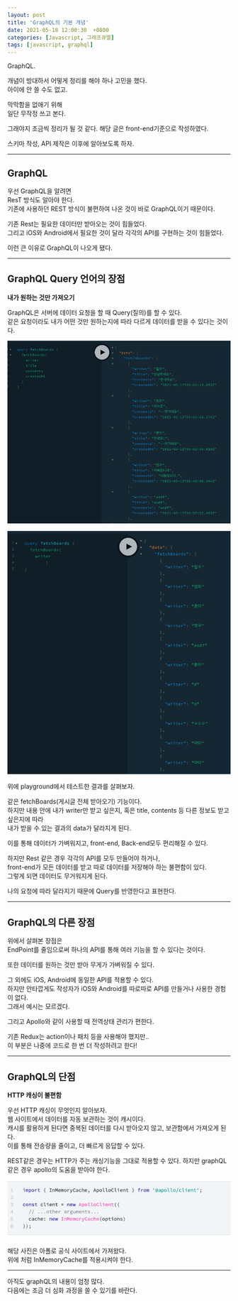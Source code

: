 ```yaml
---
layout: post
title: 'GraphQL의 기본 개념'
date: 2021-05-18 12:00:30  +0800
categories: [Javascript, 그래프큐엘]
tags: [javascript, graphql]
---
```


GraphQL.

개념이 방대하서 어떻게 정리를 해야 하나 고민을 했다.  
아이에 안 쓸 수도 없고.

막막함을 없애기 위해  
일단 무작정 쓰고 본다.

그래야지 조금씩 정리가 될 것 같다.
해당 글은 front-end기준으로 작성하였다.

스키마 작성, API 제작은 이후에 알아보도록 하자.

---

## **GraphQL**

우선 GraphQL을 알려면  
ResT 방식도 알아야 한다.  
기존에 사용하던 REST 방식이 불편하여 나온 것이 바로 GraphQL이기 때문이다.

기존 Rest는 필요한 데이터만 받아오는 것이 힘들었다.  
그리고 iOS와 Android에서 필요한 것이 달라 각각의 API를 구현하는 것이 힘들었다.

이런 큰 이유로 GraphQL이 나오게 됐다.

---

## **GraphQL Query 언어의 장점**

**내가 원하는 것만 가져오기**

GraphQL은 서버에 데이터 요청을 할 때 Query(질의)를 할 수 있다.  
같은 요청이라도 내가 어떤 것만 원하는지에 따라 다르게 데이터를 받을 수 있다는 것이다.

![image](/assets/img/sample/graphql2-1.png)

![image](/assets/img/sample/graphql2-2.png)

위에 playground에서 테스트한 결과를 살펴보자.

같은 fetchBoards(게시글 전체 받아오기) 기능이다.  
하지만 내용 안에 내가 writer만 받고 싶은지, 혹은 title, contents 등 다른 정보도 받고 싶은지에 따라  
내가 받을 수 있는 결과의 data가 달라지게 된다.

이를 통해 데이터가 가벼워지고, front-end, Back-end모두 편리해질 수 있다.

하지만 Rest 같은 경우 각각의 API를 모두 만들어야 하거나,  
front-end가 모든 데이터를 받고 따로 데이터를 저장해야 하는 불편함이 있다.  
그렇게 되면 데이터도 무거워지게 된다.

나의 요청에 따라 달라지기 때문에 Query를 반영한다고 표현한다.

---

## **GraphQL의 다른 장점**

위에서 살펴본 장점은  
EndPoint를 줄임으로써 하나의 API를 통해 여러 기능을 할 수 있다는 것이다.

또한 데이터를 원하는 것만 받아 무게가 가벼워질 수 있다.

그 외에도 iOS, Android에 동일한 API를 적용할 수 있다.  
하지만 안타깝게도 작성자가 iOS와 Android를 따로따로 API를 만들거나 사용한 경험이 없다.  
그래서 예시는 모르겠다.

그리고 Apollo와 같이 사용할 때 전역상태 관리가 편한다.

기존 Redux는 action이나 패치 등을 사용해야 했지만..  
이 부분은 나중에 코드로 한 번 더 작성하려고 한다!

---

## **GraphQL의 단점**

**HTTP 캐싱이 불편함**

우선 HTTP 캐싱이 무엇인지 알아보자.  
웹 사이트에서 데이터를 자동 보관하는 것이 캐시이다.  
캐시를 활용하게 된다면 중복된 데이터를 다시 받아오지 않고, 보관함에서 가져오게 된다.  
이를 통해 전송량을 줄이고, 더 빠르게 응답할 수 있다.

REST같은 경우는 HTTP가 주는 캐싱기능을 그대로 적용할 수 있다.
하지만 graphQL 같은 경우 apollo의 도움을 받아야 한다.

![image](/assets/img/sample/graphql2-3.png)

해당 사진은 아폴로 공식 사이트에서 가져왔다.  
위에 처럼 InMemoryCache를 적용시켜야 한다.

---

아직도 graphQL의 내용이 엄청 많다.  
다음에는 조금 더 심화 과정을 쓸 수 있기를 바란다.
